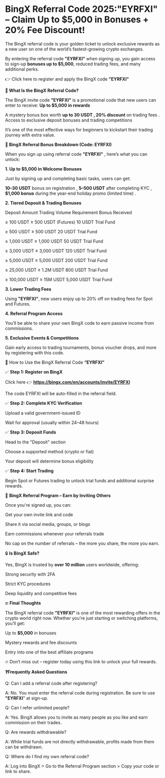 #  BingX Referral Code 2025:"EYRFXI" – Claim Up to $5,000 in Bonuses + 20% Fee Discount!

The BingX referral code is your golden ticket to unlock exclusive rewards as a new user on one of the world’s fastest-growing crypto exchanges.

 By entering the referral code **"EYRFXI"** when signing up, you gain access to sign-up **bonuses up to $5,000**, reduced trading fees, and many additional perks.

👉 Click here to register and apply the BingX code **"EYRFXI"**

**🔑 What Is the BingX Referral Code?**

The BingX invite code **"EYRFXI"** is a promotional code that new users can enter to receive: **Up to $5,000 in rewards**

A mystery bonus box worth **up to 30 USDT , 20% discount** on trading fees . Access to exclusive deposit bonuses and trading competitions

It’s one of the most effective ways for beginners to kickstart their trading journey with extra value.

**🎁 BingX Referral Bonus Breakdown (Code: EYRFXI)**

When you sign up using referral code **"EYRFXI"** , here’s what you can unlock:

**1. Up to $5,000 in Welcome Bonuses** 

Just by signing up and completing basic tasks, users can get:

**10–30 USDT** bonus on registration , **5–500 USDT** after completing KYC , **$1,000 bonus** during the year-end holiday promo (limited time) .

**2. Tiered Deposit & Trading Bonuses**

Deposit Amount	Trading Volume Requirement	Bonus Received

≥ 100 USDT	≥ 500 USDT (Futures)	10 USDT Trial Fund

≥ 500 USDT	≥ 500 USDT	20 USDT Trial Fund

≥ 1,000 USDT	≥ 1,000 USDT	50 USDT Trial Fund

≥ 3,000 USDT	≥ 3,000 USDT	120 USDT Trial Fund

≥ 5,000 USDT	≥ 5,000 USDT	200 USDT Trial Fund

≥ 25,000 USDT	≥ 1.2M USDT	800 USDT Trial Fund

≥ 100,000 USDT	≥ 15M USDT	5,000 USDT Trial Fund

**3. Lower Trading Fees**

Using **"EYRFXI"**, new users enjoy up to 20% off on trading fees for Spot and Futures.

**4. Referral Program Access**

You’ll be able to share your own BingX code to earn passive income from commissions.

**5. Exclusive Events & Competitions**

Gain early access to trading tournaments, bonus voucher drops, and more by registering with this code.

📝 How to Use the BingX Referral Code **“EYRFXI”**

✅ **Step 1: Register on BingX**

Click here 👉 **https://bingx.com/en/accounts/invite/EYRFXI**

The code EYRFXI will be auto-filled in the referral field.

✅ **Step 2: Complete KYC Verification**

Upload a valid government-issued ID

Wait for approval (usually within 24–48 hours)

✅ **Step 3: Deposit Funds**

Head to the "Deposit" section

Choose a supported method (crypto or fiat)

Your deposit will determine bonus eligibility

✅ **Step 4: Start Trading**

Begin Spot or Futures trading to unlock trial funds and additional surprise rewards.

🤝 **BingX Referral Program – Earn by Inviting Others**

Once you're signed up, you can:

Get your own invite link and code

Share it via social media, groups, or blogs

Earn commissions whenever your referrals trade

No cap on the number of referrals – the more you share, the more you earn.

🔒 **Is BingX Safe?**

Yes, BingX is trusted by **over 10 million** users worldwide, offering:

Strong security with 2FA

Strict KYC procedures

Deep liquidity and competitive fees

🔚 **Final Thoughts**

The BingX referral code **"EYRFXI"** is one of the most rewarding offers in the crypto world right now. Whether you're just starting or switching platforms, you’ll get:

Up to **$5,000** in bonuses

Mystery rewards and fee discounts

Entry into one of the best affiliate programs

🔥 Don’t miss out – register today using this link to unlock your full rewards.

**❓Frequently Asked Questions**

Q: Can I add a referral code after registering?

A: No. You must enter the referral code during registration. Be sure to use **"EYRFXI**" at sign-up.

Q: Can I refer unlimited people?

A: Yes. BingX allows you to invite as many people as you like and earn commission on their trades.

Q: Are rewards withdrawable?

A: While trial funds are not directly withdrawable, profits made from them can be withdrawn.

Q: Where do I find my own referral code?

A: Log into BingX > Go to the Referral Program section > Copy your code or link to share.
